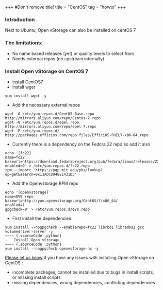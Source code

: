 +++
#Don't remove title!
title = "CentOS"
tag = "howto"
+++

### Introduction
Next to Ubuntu, Open vStorage can also be installed on centOS 7

### The limitations:
- No name based releases (yet) or quality levels to select from
- Needs external repos (no upstream internally)

### Install Open vStorage on CentOS 7
-   Install CentOS7
-   Install wget
~~~~ {.sourceCode .python}
yum install wget -y
~~~~
-   Add the necessary external repos
~~~~ {.sourceCode .python}
wget -O /etc/yum.repos.d/CentOS-Base.repo http://mirrors.aliyun.com/repo/Centos-7.repo
wget -O /etc/yum.repos.d/epel.repo http://mirrors.aliyun.com/repo/epel-7.repo
wget -P /etc/yum.repos.d/ http://packages.efficios.com/repo.files/EfficiOS-RHEL7-x86-64.repo
~~~~
-   Currently there is a dependency on the Fedora 22 repo so add it also
~~~~ {.sourceCode .python}
echo '[fc22]
name=fc22
baseurl=https://download.fedoraproject.org/pub/fedora/linux/releases/22/Everything/x86_64/os
enabled=0' > /etc/yum.repos.d/fc22.repo
rpm --import 'https://pgp.mit.edu/pks/lookup?op=get&search=0x11ADC0948E1431D5'
~~~~
-   Add the Openvstorage RPM repo
~~~~ {.sourceCode .python}
echo '[openvstorage]
name=OVS repo
baseurl=http://yum.openvstorage.org/CentOS/7/x86_64/
enabled=1
gpgcheck=0' > /etc/yum.repos.d/ovs.repo
~~~~
-   First install the dependencies
~~~~ {.sourceCode .python}
yum install --nogpgcheck --enablerepo=fc22 librbd1 librados2 gcc volumedriver-server -y
~~~~ {.sourceCode .python}
-   Install Open vStorage
~~~~ {.sourceCode .python}
yum install --nogpgcheck openvstorage-hc -y
~~~~


[Please let us know](https://groups.google.com/forum/#!forum/open-vstorage) if you have any issues with installing Open vStorage on CentOS :
-   incomplete packages, cannot be installed due to bugs in install scripts, or missing install scripts
-    missing dependencies, wrong dependencies, conflicting dependencies
